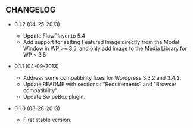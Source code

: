 CHANGELOG
---------

* 0.1.2 (04-25-2013)

  * Update FlowPlayer to 5.4
  * Add support for setting Featured Image directly from the Modal Window in WP >= 3.5, and only add image to the Media Library for WP < 3.5

* 0.1.1 (04-09-2013)

  * Address some compatibility fixes for Wordpress 3.3.2 and 3.4.2.
  * Update README with sections : "Requirements" and "Browser compatibility".
  * Update SwipeBox plugin.

* 0.1.0 (03-28-2013)

  * First stable version.
